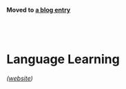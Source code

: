 __Moved to [a blog entry](https://garbaz.github.io/Blog/2022/03/20/Modelling-Agent-Model.html)__
<br><br><br><br>


# Language Learning

_([website](https://garbaz.github.io/LanguageLearning/))_
